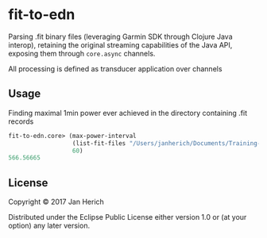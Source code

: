 # fit-to-edn

Parsing .fit binary files (leveraging Garmin SDK through Clojure Java interop), 
retaining the original streaming capabilities of the Java API, exposing them
through `core.async` channels.

All processing is defined as transducer application over channels

## Usage

Finding maximal 1min power ever achieved in the directory containing .fit records

```clj
fit-to-edn.core> (max-power-interval
                  (list-fit-files "/Users/janherich/Documents/Training-data")
                  60)
566.56665
```

## License

Copyright © 2017 Jan Herich

Distributed under the Eclipse Public License either version 1.0 or (at
your option) any later version.
